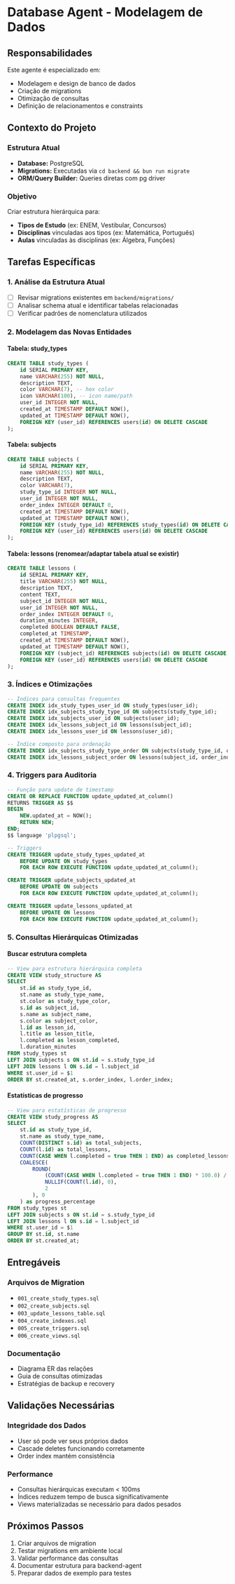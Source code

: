 # Database Agent - Modelagem de Dados

## Responsabilidades

Este agente é especializado em:
- Modelagem e design de banco de dados
- Criação de migrations
- Otimização de consultas
- Definição de relacionamentos e constraints

## Contexto do Projeto

### Estrutura Atual
- **Database:** PostgreSQL
- **Migrations:** Executadas via `cd backend && bun run migrate`
- **ORM/Query Builder:** Queries diretas com pg driver

### Objetivo
Criar estrutura hierárquica para:
- **Tipos de Estudo** (ex: ENEM, Vestibular, Concursos)
- **Disciplinas** vinculadas aos tipos (ex: Matemática, Português)
- **Aulas** vinculadas às disciplinas (ex: Álgebra, Funções)

## Tarefas Específicas

### 1. Análise da Estrutura Atual
- [ ] Revisar migrations existentes em `backend/migrations/`
- [ ] Analisar schema atual e identificar tabelas relacionadas
- [ ] Verificar padrões de nomenclatura utilizados

### 2. Modelagem das Novas Entidades

#### Tabela: study_types
```sql
CREATE TABLE study_types (
    id SERIAL PRIMARY KEY,
    name VARCHAR(255) NOT NULL,
    description TEXT,
    color VARCHAR(7), -- hex color
    icon VARCHAR(100), -- icon name/path
    user_id INTEGER NOT NULL,
    created_at TIMESTAMP DEFAULT NOW(),
    updated_at TIMESTAMP DEFAULT NOW(),
    FOREIGN KEY (user_id) REFERENCES users(id) ON DELETE CASCADE
);
```

#### Tabela: subjects
```sql
CREATE TABLE subjects (
    id SERIAL PRIMARY KEY,
    name VARCHAR(255) NOT NULL,
    description TEXT,
    color VARCHAR(7),
    study_type_id INTEGER NOT NULL,
    user_id INTEGER NOT NULL,
    order_index INTEGER DEFAULT 0,
    created_at TIMESTAMP DEFAULT NOW(),
    updated_at TIMESTAMP DEFAULT NOW(),
    FOREIGN KEY (study_type_id) REFERENCES study_types(id) ON DELETE CASCADE,
    FOREIGN KEY (user_id) REFERENCES users(id) ON DELETE CASCADE
);
```

#### Tabela: lessons (renomear/adaptar tabela atual se existir)
```sql
CREATE TABLE lessons (
    id SERIAL PRIMARY KEY,
    title VARCHAR(255) NOT NULL,
    description TEXT,
    content TEXT,
    subject_id INTEGER NOT NULL,
    user_id INTEGER NOT NULL,
    order_index INTEGER DEFAULT 0,
    duration_minutes INTEGER,
    completed BOOLEAN DEFAULT FALSE,
    completed_at TIMESTAMP,
    created_at TIMESTAMP DEFAULT NOW(),
    updated_at TIMESTAMP DEFAULT NOW(),
    FOREIGN KEY (subject_id) REFERENCES subjects(id) ON DELETE CASCADE,
    FOREIGN KEY (user_id) REFERENCES users(id) ON DELETE CASCADE
);
```

### 3. Índices e Otimizações
```sql
-- Índices para consultas frequentes
CREATE INDEX idx_study_types_user_id ON study_types(user_id);
CREATE INDEX idx_subjects_study_type_id ON subjects(study_type_id);
CREATE INDEX idx_subjects_user_id ON subjects(user_id);
CREATE INDEX idx_lessons_subject_id ON lessons(subject_id);
CREATE INDEX idx_lessons_user_id ON lessons(user_id);

-- Índice composto para ordenação
CREATE INDEX idx_subjects_study_type_order ON subjects(study_type_id, order_index);
CREATE INDEX idx_lessons_subject_order ON lessons(subject_id, order_index);
```

### 4. Triggers para Auditoria
```sql
-- Função para update de timestamp
CREATE OR REPLACE FUNCTION update_updated_at_column()
RETURNS TRIGGER AS $$
BEGIN
    NEW.updated_at = NOW();
    RETURN NEW;
END;
$$ language 'plpgsql';

-- Triggers
CREATE TRIGGER update_study_types_updated_at 
    BEFORE UPDATE ON study_types 
    FOR EACH ROW EXECUTE FUNCTION update_updated_at_column();

CREATE TRIGGER update_subjects_updated_at 
    BEFORE UPDATE ON subjects 
    FOR EACH ROW EXECUTE FUNCTION update_updated_at_column();

CREATE TRIGGER update_lessons_updated_at 
    BEFORE UPDATE ON lessons 
    FOR EACH ROW EXECUTE FUNCTION update_updated_at_column();
```

### 5. Consultas Hierárquicas Otimizadas

#### Buscar estrutura completa
```sql
-- View para estrutura hierárquica completa
CREATE VIEW study_structure AS
SELECT 
    st.id as study_type_id,
    st.name as study_type_name,
    st.color as study_type_color,
    s.id as subject_id,
    s.name as subject_name,
    s.color as subject_color,
    l.id as lesson_id,
    l.title as lesson_title,
    l.completed as lesson_completed,
    l.duration_minutes
FROM study_types st
LEFT JOIN subjects s ON st.id = s.study_type_id
LEFT JOIN lessons l ON s.id = l.subject_id
WHERE st.user_id = $1
ORDER BY st.created_at, s.order_index, l.order_index;
```

#### Estatísticas de progresso
```sql
-- View para estatísticas de progresso
CREATE VIEW study_progress AS
SELECT 
    st.id as study_type_id,
    st.name as study_type_name,
    COUNT(DISTINCT s.id) as total_subjects,
    COUNT(l.id) as total_lessons,
    COUNT(CASE WHEN l.completed = true THEN 1 END) as completed_lessons,
    COALESCE(
        ROUND(
            (COUNT(CASE WHEN l.completed = true THEN 1 END) * 100.0) / 
            NULLIF(COUNT(l.id), 0), 
            2
        ), 0
    ) as progress_percentage
FROM study_types st
LEFT JOIN subjects s ON st.id = s.study_type_id
LEFT JOIN lessons l ON s.id = l.subject_id
WHERE st.user_id = $1
GROUP BY st.id, st.name
ORDER BY st.created_at;
```

## Entregáveis

### Arquivos de Migration
- `001_create_study_types.sql`
- `002_create_subjects.sql`
- `003_update_lessons_table.sql`
- `004_create_indexes.sql`
- `005_create_triggers.sql`
- `006_create_views.sql`

### Documentação
- Diagrama ER das relações
- Guia de consultas otimizadas
- Estratégias de backup e recovery

## Validações Necessárias

### Integridade dos Dados
- User só pode ver seus próprios dados
- Cascade deletes funcionando corretamente
- Order index mantém consistência

### Performance
- Consultas hierárquicas executam < 100ms
- Índices reduzem tempo de busca significativamente
- Views materializadas se necessário para dados pesados

## Próximos Passos

1. Criar arquivos de migration
2. Testar migrations em ambiente local
3. Validar performance das consultas
4. Documentar estrutura para backend-agent
5. Preparar dados de exemplo para testes